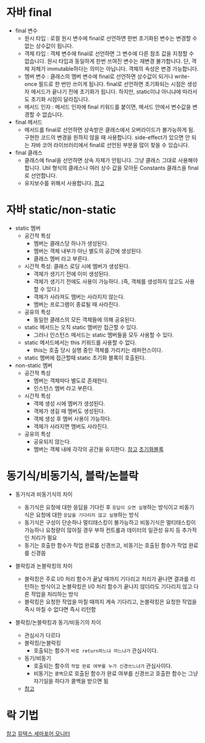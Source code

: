 # 자바 final
* final 변수
    * 원시 타입 : 로컬 원시 변수에 final로 선언하면 한번 초기화된 변수는 변경할 수 없는 상수값이 됩니다. 
    * 객체 타입 : 객체 변수에 final로 선언하면 그 변수에 다른 참조 값을 지정할 수 없습니다. 원시 타입과 동일하게 한번 쓰여진 변수는 재변경 불가합니다. 단, 객체 자체가 immutable하다는 의미는 아닙니다. 객체의 속성은 변경 가능합니다. 
    * 멤버 변수 : 클래스의 맴버 변수에 final로 선언하면 상수값이 되거나 write-once 필드로 한 번만 쓰이게 됩니다. final로 선언하면 초기화되는 시점은 생성자 메서드가 끝나기 전에 초기화가 됩니다. 하지만, static이냐 아니냐에 따라서도 초기화 시점이 달라집니다.
    * 메서드 인자 : 메서드 인자에 final 키워드를 붙이면, 메서드 안에서 변수값을 변경할 수 없습니다. 
* final 메서드
    * 메서드를 final로 선언하면 상속받은 클래스에서 오버라이드가 불가능하게 됨. 구현한 코드의 변경을 원하지 않을 때 사용합니다. side-effect가 있으면 안 되는 자바 코어 라이브러리에서 final로 선언된 부분을 많이 찾을 수 있습니다.
* final 클래스
    * 클래스에 final을 선언하면 상속 자체가 안됩니다. 그냥 클래스 그대로 사용해야 합니다. Util 형식의 클래스나 여러 상수 값을 모아둔 Constants 클래스을 final로 선언합니다.
    * 유지보수를 위해서 사용합니다. 
[참고](https://advenoh.tistory.com/13)

# 자바 static/non-static
* static 멤버
    * 공간적 특성
        * 멤버는 클래스당 하나가 생성된다.
        * 멤버는 객체 내부가 아닌 별도의 공간에 생성된다.
        * 클래스 멤버 라고 부른다.
    * 시간적 특성: 클래스 로딩 시에 멤버가 생성된다.
        * 객체가 생기기 전에 이미 생성된다.
        * 객체가 생기기 전에도 사용이 가능하다. (즉, 객체를 생성하지 않고도 사용할 수 있다.)
        * 객체가 사라져도 멤버는 사라지지 않는다.
        * 멤버는 프로그램이 종료될 때 사라진다.
    * 공유의 특성
        * 동일한 클래스의 모든 객체들에 의해 공유된다.
    * static 메서드는 오직 static 멤버만 접근할 수 있다.
        * 그러나 인스턴스 메서드는 static 멤버들을 모두 사용할 수 있다.
    * static 메서드에서는 this 키워드를 사용할 수 없다.
        * this는 호출 당시 실행 중인 객체를 가리키는 레퍼런스이다.
    * static 멤버에 접근할때 static 초기화 블록이 호출된다.
* non-static 멤버
    * 공간적 특성
        *  멤버는 객체마다 별도로 존재한다.
        * 인스턴스 멤버 라고 부른다.
    * 시간적 특성
        * 객체 생성 시에 멤버가 생성된다.
        * 객체가 생길 때 멤버도 생성된다.
        * 객체 생성 후 멤버 사용이 가능하다.
        * 객체가 사라지면 멤버도 사라진다.
    * 공유의 특성
        * 공유되지 않는다.
        * 멤버는 객체 내에 각각의 공간을 유지한다.
[참고](https://gmlwjd9405.github.io/2018/08/04/java-static.html)
[초기화블록](https://freeprog.tistory.com/198)

# 동기식/비동기식, 블락/논블락
* 동기식과 비동기식의 차이
  * 동기식은 요청에 대한 응답을 기다린 후 `응답이 오면 실행`하는 방식이고 비동기식은 요청에 대한 `응답을 기다리지 않고 실행`하는 방식
  * 동기식은 구성이 단순하나 멀티태스킹이 불가능하고 비동기식은 멀티태스킹이 가능하나 요청량이 많아질 경우 부하 컨트롤과 데이터의 일관성 유지 등 추가적인 처리가 필요
  * 동기는 호출한 함수가 작업 완료를 신경쓰고, 비동기는 호출된 함수가 작업 완료를 신경씀

* 블락킹과 논블락킹의 차이
  * 블락킹은 주로 I/0 처리 함수가 끝날 때까지 기다리고 처리가 끝나면 결과를 리턴하는 방식이고 논블락킹은 I/0 처리 함수가 끝나지 않더라도 기다리지 않고 다른 작업을 처리하는 방식
  * 블락킹은 요청한 작업을 마칠 때까지 계속 기다리고, 논블락킹은 요청한 작업을 즉시 마칠 수 없다면 즉시 리턴함

* 블락킹/논블락킹과 동기/비동기의 차이
  * 관심사가 다르다
  * 블락킹/논블락킹
    * 호출되는 함수가 `바로 return하느냐 마느냐가` 관심사이다.
  * 동기/비동기
    * 호출되는 함수의 `작업 완료 여부를 누가 신경쓰느냐가` 관심사이다.
    * 비동기는 `콜백`으로 호출된 함수가 완료 여부를 신경쓰고 호출한 함수는 그냥 자기일을 하다가 콜백을 받으면 됨
  * [참고](https://velog.io/@wonhee010/%EB%8F%99%EA%B8%B0vs%EB%B9%84%EB%8F%99%EA%B8%B0-feat.-blocking-vs-non-blocking)

# 락 기법
[참고](https://medium.com/pocs/%EB%8F%99%EC%8B%9C%EC%84%B1-%EC%A0%9C%EC%96%B4-%EA%B8%B0%EB%B2%95-%EC%9E%A0%EA%B8%88-locking-%EA%B8%B0%EB%B2%95-319bd0e6a68a)
[뮤텍스,세마포어,모니터](https://about-myeong.tistory.com/34)
